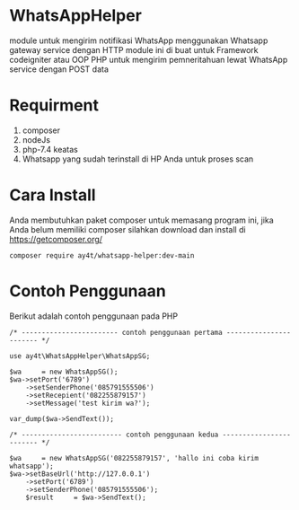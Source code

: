 
# WhatsAppHelper
module untuk mengirim notifikasi WhatsApp menggunakan Whatsapp gateway service dengan HTTP
module ini di buat untuk Framework codeigniter atau OOP PHP untuk mengirim pemneritahuan lewat WhatsApp service dengan POST data

# Requirment
1. composer
2. nodeJs
3. php-7.4 keatas
4. Whatsapp yang sudah terinstall di HP Anda untuk proses scan

# Cara Install
Anda membutuhkan paket composer untuk memasang program ini, jika Anda belum memiliki composer silahkan download dan install di https://getcomposer.org/

    composer require ay4t/whatsapp-helper:dev-main

# Contoh Penggunaan
Berikut adalah contoh penggunaan pada PHP

    /* ------------------------ contoh penggunaan pertama ----------------------- */
    
    use ay4t\WhatsAppHelper\WhatsAppSG;
    
    $wa     = new WhatsAppSG();
    $wa->setPort('6789')
	    ->setSenderPhone('085791555506')
	    ->setRecepient('082255879157')
	    ->setMessage('test kirim wa?');
	    
	var_dump($wa->SendText());
	
	/* ------------------------- contoh penggunaan kedua ------------------------ */
	
	$wa     = new WhatsAppSG('082255879157', 'hallo ini coba kirim whatsapp');
	$wa->setBaseUrl('http://127.0.0.1')
	    ->setPort('6789')
	    ->setSenderPhone('085791555506');
	    $result     = $wa->SendText();
	



